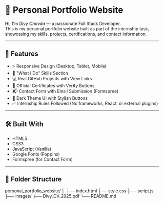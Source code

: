# 💼 Personal Portfolio Website

Hi, I'm *Divy Chavda* — a passionate Full Stack Developer.  
This is my personal portfolio website built as part of the internship task, showcasing my skills, projects, certifications, and contact information.

---

## 📌 Features

- ⚡ Responsive Design (Desktop, Tablet, Mobile)
- 🧠 "What I Do" Skills Section
- 💻 Real GitHub Projects with View Links
- 📜 Official Certificates with Verify Buttons
- 📬 Contact Form with Email Submission (Formspree)
- 🌙 Dark Theme UI with Stylish Buttons
- ✅ Internship Rules Followed (No frameworks, React, or external plugins)

---

## 🛠 Built With

- HTML5  
- CSS3  
- JavaScript (Vanilla)  
- Google Fonts (Poppins)  
- Formspree (for Contact Form)

---

## 📂 Folder Structure

personal_portfolio_website/ │ 
├── index.html
├── style.css
├── script.js
├── images/
├── Divy_CV_2025.pdf
└── README.md